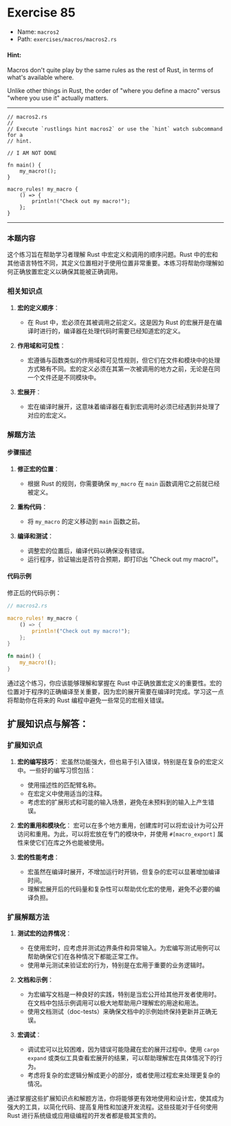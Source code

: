 # Exercise 85

- Name: ```macros2```
- Path: ```exercises/macros/macros2.rs```
#### Hint: 

Macros don't quite play by the same rules as the rest of Rust, in terms of what's available where.

Unlike other things in Rust, the order of "where you define a macro" versus "where you use it" actually matters.


---



```rust,editable
// macros2.rs
//
// Execute `rustlings hint macros2` or use the `hint` watch subcommand for a
// hint.

// I AM NOT DONE

fn main() {
    my_macro!();
}

macro_rules! my_macro {
    () => {
        println!("Check out my macro!");
    };
}

```

---

### 本题内容

这个练习旨在帮助学习者理解 Rust 中宏定义和调用的顺序问题。Rust 中的宏和其他语言特性不同，其定义位置相对于使用位置非常重要。本练习将帮助你理解如何正确放置宏定义以确保其能被正确调用。

### 相关知识点

1. **宏的定义顺序**：
   - 在 Rust 中，宏必须在其被调用之前定义。这是因为 Rust 的宏展开是在编译时进行的，编译器在处理代码时需要已经知道宏的定义。

2. **作用域和可见性**：
   - 宏遵循与函数类似的作用域和可见性规则，但它们在文件和模块中的处理方式略有不同。宏的定义必须在其第一次被调用的地方之前，无论是在同一个文件还是不同模块中。

3. **宏展开**：
   - 宏在编译时展开，这意味着编译器在看到宏调用时必须已经遇到并处理了对应的宏定义。

### 解题方法

#### 步骤描述

1. **修正宏的位置**：
   - 根据 Rust 的规则，你需要确保 `my_macro` 在 `main` 函数调用它之前就已经被定义。

2. **重构代码**：
   - 将 `my_macro` 的定义移动到 `main` 函数之前。

3. **编译和测试**：
   - 调整宏的位置后，编译代码以确保没有错误。
   - 运行程序，验证输出是否符合预期，即打印出 "Check out my macro!"。

#### 代码示例

修正后的代码示例：

```rust
// macros2.rs

macro_rules! my_macro {
    () => {
        println!("Check out my macro!");
    };
}

fn main() {
    my_macro!();
}
```

通过这个练习，你应该能够理解和掌握在 Rust 中正确放置宏定义的重要性。宏的位置对于程序的正确编译至关重要，因为宏的展开需要在编译时完成。学习这一点将帮助你在将来的 Rust 编程中避免一些常见的宏相关错误。

## 扩展知识点与解答：

### 扩展知识点

1. **宏的编写技巧**：
   宏虽然功能强大，但也易于引入错误，特别是在复杂的宏定义中。一些好的编写习惯包括：
   - 使用描述性的匹配臂名称。
   - 在宏定义中使用适当的注释。
   - 考虑宏的扩展形式和可能的输入场景，避免在未预料到的输入上产生错误。

2. **宏的重用和模块化**：
   宏可以在多个地方重用，创建库时可以将宏设计为可公开访问和重用。为此，可以将宏放在专门的模块中，并使用 `#[macro_export]` 属性来使它们在库之外也能被使用。

3. **宏的性能考虑**：
   - 宏虽然在编译时展开，不增加运行时开销，但复杂的宏可以显著增加编译时间。
   - 理解宏展开后的代码量和复杂性可以帮助优化宏的使用，避免不必要的编译负担。

### 扩展解题方法

1. **测试宏的边界情况**：
   - 在使用宏时，应考虑并测试边界条件和异常输入。为宏编写测试用例可以帮助确保它们在各种情况下都能正常工作。
   - 使用单元测试来验证宏的行为，特别是在宏用于重要的业务逻辑时。

2. **文档和示例**：
   - 为宏编写文档是一种良好的实践，特别是当宏公开给其他开发者使用时。在文档中包括示例调用可以极大地帮助用户理解宏的用途和用法。
   - 使用文档测试（doc-tests）来确保文档中的示例始终保持更新并正确无误。

3. **宏调试**：
   - 调试宏可以比较困难，因为错误可能隐藏在宏的展开过程中。使用 `cargo expand` 或类似工具查看宏展开的结果，可以帮助理解宏在具体情况下的行为。
   - 考虑将复杂的宏逻辑分解成更小的部分，或者使用过程宏来处理更复杂的情况。

通过掌握这些扩展知识点和解题方法，你将能够更有效地使用和设计宏，使其成为强大的工具，以简化代码、提高复用性和加速开发流程。这些技能对于任何使用 Rust 进行系统级或应用级编程的开发者都是极其宝贵的。
